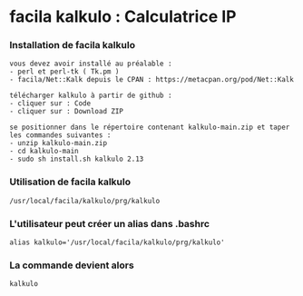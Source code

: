 # facila kalkulo : Calculatrice IP
### Installation de facila kalkulo
```
vous devez avoir installé au préalable :
- perl et perl-tk ( Tk.pm )
- facila/Net::Kalk depuis le CPAN : https://metacpan.org/pod/Net::Kalk

télécharger kalkulo à partir de github :
- cliquer sur : Code
- cliquer sur : Download ZIP

se positionner dans le répertoire contenant kalkulo-main.zip et taper les commandes suivantes :
- unzip kalkulo-main.zip
- cd kalkulo-main
- sudo sh install.sh kalkulo 2.13
```
### Utilisation de facila kalkulo
```
/usr/local/facila/kalkulo/prg/kalkulo
```
### L'utilisateur peut créer un alias dans .bashrc
```
alias kalkulo='/usr/local/facila/kalkulo/prg/kalkulo'
```
### La commande devient alors
```
kalkulo
```
